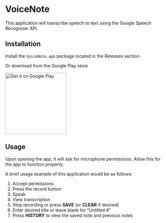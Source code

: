 # VoiceNote

This application will transcribe speech to text using the Google Speech Recognizer API.

## Installation

Install the `VoiceNote.apk` package located in the Releases section.

Or download from the Google Play store

<a href='https://play.google.com/store/apps/details?id=com.cxdev.voicenotes&pcampaignid=pcampaignidMKT-Other-global-all-co-prtnr-py-PartBadge-Mar2515-1'><img alt='Get it on Google Play' src='https://play.google.com/intl/en_us/badges/static/images/badges/en_badge_web_generic.png' width='196px'/></a>

## Usage

Upon opening the app, it will ask for microphone permissions. Allow this for the app to function properly.


A brief usage example of this application would be as follows:

1. Accept permissions
2. Press the record button
3. Speak
4. View transcription
5. Stop recording or press **SAVE** (or **CLEAR** if desired)
6. Enter desired title or leave blank for “Untitled #”
7. Press **HISTORY** to view the saved note and previous notes
